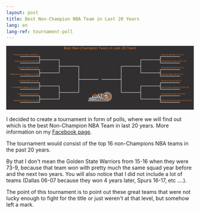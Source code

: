 ```yaml
---
layout: post
title: Best Non-Champion NBA Team in Last 20 Years
lang: en
lang-ref: tournament-poll
---
```


![](/assets/tournament/bracket_logo_2_tight.png)

I decided to create a tournament in form of polls, where we will find out which
is the best Non-Champion NBA Team in last 20 years. More information on my
[Facebook page](https://www.facebook.com/bballytics/).

<!--more-->

The tournament would consist of the top 16 non-Champions NBA teams in the past 20 years.

By that I don't mean the Golden State Warriors from 15-16 when they were 73-9,
because that team won with pretty much the same squad year before and the next two years.
You will also notice that I did not include a lot of teams
(Dallas 06-07 because they won 4 years later, Spurs 16-17, etc ....).

The point of this tournament is to point out these great teams that
were not lucky enough to fight for the title or just weren't at that level, but somehow left a mark.
